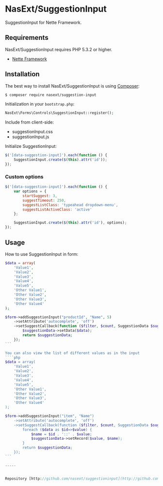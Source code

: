 NasExt/SuggestionInput
===========================

SuggestionInput for Nette Framework.

Requirements
------------

NasExt/SuggestionInput requires PHP 5.3.2 or higher.

- [Nette Framework](https://github.com/nette/nette)

Installation
------------

The best way to install NasExt/SuggestionInput is using  [Composer](http://getcomposer.org/):

```sh
$ composer require nasext/suggestion-input
```

Initialization in your `bootstrap.php`:

```php
NasExt\Forms\Controls\SuggestionInput::register();
```

Include from client-side:
- suggestionInput.css
- suggestionInput.js

Initialize SuggestionInput:
```js
$('[data-suggestion-input]').each(function () {
	SuggestionInput.create($(this).attr('id'));
});
```

### Custom options
```js
$('[data-suggestion-input]').each(function () {
	var options = {
		startSuggest: 3,
		suggestTimeout: 250,
		suggestListClass: 'typeahead dropdown-menu',
		suggestListActiveClass: 'active'
	};

	SuggestionInput.create($(this).attr('id'), options);
});
```

## Usage

How to use SuggestionInput in form:
````php
$data = array(
	'Value1',
	'Value2',
	'Value3',
	'Value4',
	'Value5',
	'Other Value1',
	'Other Value2',
	'Other Value3',
	'Other Value4'
);

$form->addSuggestionInput("productId", "Name", 5)
	->setAttribute('autocomplete', 'off')
	->setSuggestCallback(function ($filter, $count, SuggestionData $suggestionData) use ($data) {
		$suggestionData->setData($data);
		return $suggestionData;
	});
```

You can also view the list of different values ​​as in the input
````php
$data = array(
	'Value1',
	'Value2',
	'Value3',
	'Value4',
	'Value5',
	'Other Value1',
	'Other Value2',
	'Other Value3',
	'Other Value4'
);

$form->addSuggestionInput("item", "Name")
	->setAttribute('autocomplete', 'off')
	->setSuggestCallback(function ($filter, $count, SuggestionData $suggestionData) use ($data) {
		foreach ($data as $id=>$value) {
			$name = $id . '::' . $value;
			$suggestionData->setRecord($value, $name);
		}
		return $suggestionData;
	});
```

-----


Repository [http://github.com/nasext/suggestioninput](http://github.com/nasext/suggestioninput).
